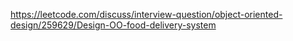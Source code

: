 https://leetcode.com/discuss/interview-question/object-oriented-design/259629/Design-OO-food-delivery-system